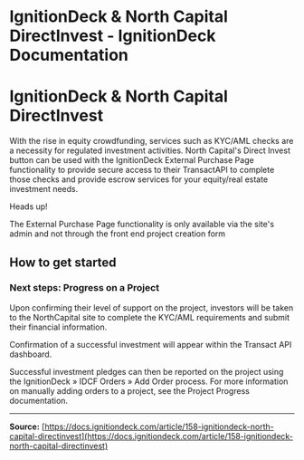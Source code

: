 # IgnitionDeck & North Capital DirectInvest - IgnitionDeck Documentation

# IgnitionDeck & North Capital DirectInvest

[](javascript:window.print())

With the rise in equity crowdfunding, services such as KYC/AML checks are a necessity for regulated investment activities. North Capital's Direct Invest button can be used with the IgnitionDeck External Purchase Page functionality to provide secure access to their TransactAPI to complete those checks and provide escrow services for your equity/real estate investment needs.

Heads up!

The External Purchase Page functionality is only available via the site's admin and not through the front end project creation form

## How to get started

### Next steps: Progress on a Project

Upon confirming their level of support on the project, investors will be taken to the NorthCapital site to complete the KYC/AML requirements and submit their financial information.

Confirmation of a successful investment will appear within the Transact API dashboard.

Successful investment pledges can then be reported on the project using the IgnitionDeck » IDCF Orders » Add Order process. For more information on manually adding orders to a project, see the Project Progress documentation.



---
**Source:** [https://docs.ignitiondeck.com/article/158-ignitiondeck-north-capital-directinvest](https://docs.ignitiondeck.com/article/158-ignitiondeck-north-capital-directinvest)
